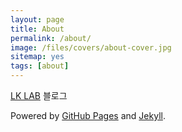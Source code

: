 ```yaml
---
layout: page
title: About
permalink: /about/
image: /files/covers/about-cover.jpg
sitemap: yes
tags: [about]
---
```


[LK LAB](http://lk-lab.github.io) 블로그

Powered by [GitHub Pages](https://pages.github.com) and [Jekyll](https://jekyllrb.com).

